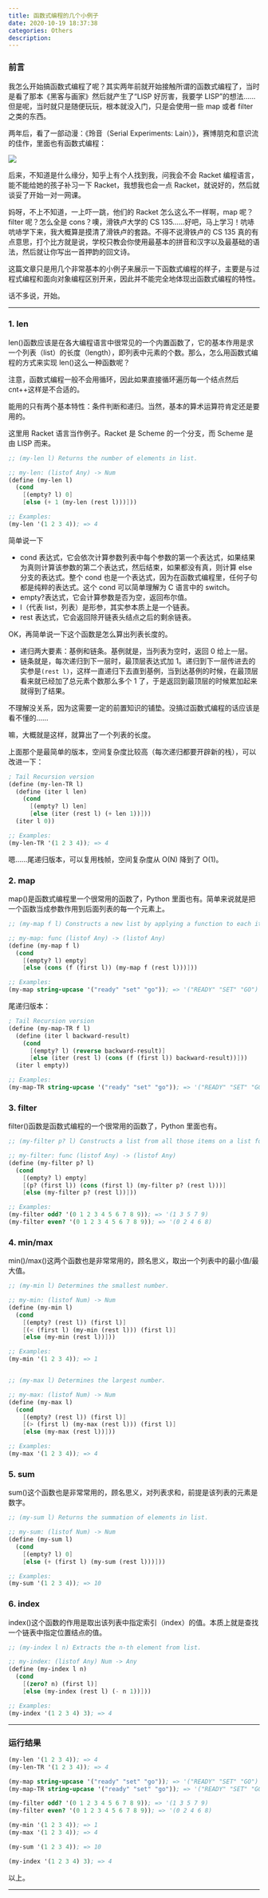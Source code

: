 ```yaml
---
title: 函数式编程的几个小例子
date: 2020-10-19 18:37:38
categories: Others
description:
---
```


### 前言

我怎么开始搞函数式编程了呢？其实两年前就开始接触所谓的函数式编程了，当时是看了那本《黑客与画家》然后就产生了“LISP 好厉害，我要学 LISP”的想法……但是呢，当时就只是随便玩玩，根本就没入门，只是会使用一些 map 或者 filter 之类的东西。

两年后，看了一部动漫：《玲音（Serial Experiments: Lain）》，赛博朋克和意识流的佳作，里面也有函数式编程：

![](./函数式编程的几个小例子/1.jpg)

后来，不知道是什么缘分，知乎上有个人找到我，问我会不会 Racket 编程语言，能不能给她的孩子补习一下 Racket，我想我也会一点 Racket，就说好的，然后就谈妥了开始一对一网课。

妈呀，不上不知道，一上吓一跳，他们的 Racket 怎么这么不一样啊，map 呢？filter 呢？怎么全是 cons？噢，滑铁卢大学的 CS 135……好吧，马上学习！吭哧吭哧学下来，我大概算是摸清了滑铁卢的套路。不得不说滑铁卢的 CS 135 真的有点意思，打个比方就是说，学校只教会你使用最基本的拼音和汉字以及最基础的语法，然后就让你写出一首押韵的回文诗。

这篇文章只是用几个非常基本的小例子来展示一下函数式编程的样子，主要是与过程式编程和面向对象编程区别开来，因此并不能完全地体现出函数式编程的特性。

话不多说，开始。

---

### 1. len

len()函数应该是在各大编程语言中很常见的一个内置函数了，它的基本作用是求一个列表（list）的长度（length），即列表中元素的个数。那么，怎么用函数式编程的方式来实现 len()这么一种函数呢？

注意，函数式编程一般不会用循环，因此如果直接循环遍历每一个结点然后 cnt++这样是不合适的。

能用的只有两个基本特性：条件判断和递归。当然，基本的算术运算符肯定还是要用的。

这里用 Racket 语言当作例子。Racket 是 Scheme 的一个分支，而 Scheme 是由 LISP 而来。

```scheme
;; (my-len l) Returns the number of elements in list.

;; my-len: (listof Any) -> Num
(define (my-len l)
  (cond
    [(empty? l) 0]
    [else (+ 1 (my-len (rest l)))]))

;; Examples:
(my-len '(1 2 3 4)); => 4
```

简单说一下

- cond 表达式，它会依次计算参数列表中每个参数的第一个表达式，如果结果为真则计算该参数的第二个表达式，然后结束，如果都没有真，则计算 else 分支的表达式。整个 cond 也是一个表达式，因为在函数式编程里，任何子句都是纯粹的表达式。这个 cond 可以简单理解为 C 语言中的 switch。
- empty?表达式，它会计算参数是否为空，返回布尔值。
- l（代表 list，列表）是形参，其实参本质上是一个链表。
- rest 表达式，它会返回除开链表头结点之后的剩余链表。

OK，再简单说一下这个函数是怎么算出列表长度的。

- 递归两大要素：基例和链条。基例就是，当列表为空时，返回 0 给上一层。
- 链条就是，每次递归到下一层时，最顶层表达式加 1。递归到下一层传进去的实参是`(rest l)`，这样一直递归下去直到基例，当到达基例的时候，在最顶层看来就已经加了总元素个数那么多个 1 了，于是返回到最顶层的时候累加起来就得到了结果。

不理解没关系，因为这需要一定的前置知识的铺垫。没搞过函数式编程的话应该是看不懂的……

嘛，大概就是这样，就算出了一个列表的长度。

上面那个是最简单的版本，空间复杂度比较高（每次递归都要开辟新的栈），可以改进一下：

```scheme
; Tail Recursion version
(define (my-len-TR l)
  (define (iter l len)
    (cond
      [(empty? l) len]
      [else (iter (rest l) (+ len 1))]))
  (iter l 0))

;; Examples:
(my-len-TR '(1 2 3 4)); => 4
```

嗯……尾递归版本，可以复用栈帧，空间复杂度从 O(N) 降到了 O(1)。

### 2. map

map()是函数式编程里一个很常用的函数了，Python 里面也有。简单来说就是把一个函数当成参数作用到后面列表的每一个元素上。

```scheme
;; (my-map f l) Constructs a new list by applying a function to each item on list.

;; my-map: func (listof Any) -> (listof Any)
(define (my-map f l)
  (cond
    [(empty? l) empty]
    [else (cons (f (first l)) (my-map f (rest l)))]))

;; Examples:
(my-map string-upcase '("ready" "set" "go")); => '("READY" "SET" "GO")
```

尾递归版本：

```scheme
; Tail Recursion version
(define (my-map-TR f l)
  (define (iter l backward-result)
    (cond
      [(empty? l) (reverse backward-result)]
      [else (iter (rest l) (cons (f (first l)) backward-result))]))
  (iter l empty))

;; Examples:
(my-map-TR string-upcase '("ready" "set" "go")); => '("READY" "SET" "GO")
```

### 3. filter

filter()函数是函数式编程的一个很常用的函数了，Python 里面也有。

```scheme
;; (my-filter p? l) Constructs a list from all those items on a list for which the predicate holds.

;; my-filter: func (listof Any) -> (listof Any)
(define (my-filter p? l)
  (cond
    [(empty? l) empty]
    [(p? (first l)) (cons (first l) (my-filter p? (rest l)))]
    [else (my-filter p? (rest l))]))

;; Examples:
(my-filter odd? '(0 1 2 3 4 5 6 7 8 9)); => '(1 3 5 7 9)
(my-filter even? '(0 1 2 3 4 5 6 7 8 9)); => '(0 2 4 6 8)
```

### 4. min/max

min()/max()这两个函数也是非常常用的，顾名思义，取出一个列表中的最小值/最大值。

```scheme
;; (my-min l) Determines the smallest number.

;; my-min: (listof Num) -> Num
(define (my-min l)
  (cond
    [(empty? (rest l)) (first l)]
    [(< (first l) (my-min (rest l))) (first l)]
    [else (my-min (rest l))]))

;; Examples:
(my-min '(1 2 3 4)); => 1


;; (my-max l) Determines the largest number.

;; my-max: (listof Num) -> Num
(define (my-max l)
  (cond
    [(empty? (rest l)) (first l)]
    [(> (first l) (my-max (rest l))) (first l)]
    [else (my-max (rest l))]))

;; Examples:
(my-max '(1 2 3 4)); => 4
```

### 5. sum

sum()这个函数也是非常常用的，顾名思义，对列表求和，前提是该列表的元素是数字。

```scheme
;; (my-sum l) Returns the summation of elements in list.

;; my-sum: (listof Num) -> Num
(define (my-sum l)
  (cond
    [(empty? l) 0]
    [else (+ (first l) (my-sum (rest l)))]))

;; Examples:
(my-sum '(1 2 3 4)); => 10
```

### 6. index

index()这个函数的作用是取出该列表中指定索引（index）的值。本质上就是查找一个链表中指定位置结点的值。

```scheme
;; (my-index l n) Extracts the n-th element from list.

;; my-index: (listof Any) Num -> Any
(define (my-index l n)
  (cond
    [(zero? n) (first l)]
    [else (my-index (rest l) (- n 1))]))

;; Examples:
(my-index '(1 2 3 4) 3); => 4
```

---

### 运行结果

```scheme
(my-len '(1 2 3 4)); => 4
(my-len-TR '(1 2 3 4)); => 4

(my-map string-upcase '("ready" "set" "go")); => '("READY" "SET" "GO")
(my-map-TR string-upcase '("ready" "set" "go")); => '("READY" "SET" "GO")

(my-filter odd? '(0 1 2 3 4 5 6 7 8 9)); => '(1 3 5 7 9)
(my-filter even? '(0 1 2 3 4 5 6 7 8 9)); => '(0 2 4 6 8)

(my-min '(1 2 3 4)); => 1
(my-max '(1 2 3 4)); => 4

(my-sum '(1 2 3 4)); => 10

(my-index '(1 2 3 4) 3); => 4
```

以上。

---
